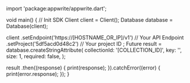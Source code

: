 import 'package:appwrite/appwrite.dart';

void main() { // Init SDK
  Client client = Client();
  Database database = Database(client);

  client
    .setEndpoint('https://[HOSTNAME_OR_IP]/v1') // Your API Endpoint
    .setProject('5df5acd0d48c2') // Your project ID
  ;
  Future result = database.createStringAttribute(
    collectionId: '[COLLECTION_ID]',
    key: '',
    size: 1,
    required: false,
  );

  result
    .then((response) {
      print(response);
    }).catchError((error) {
      print(error.response);
  });
}
